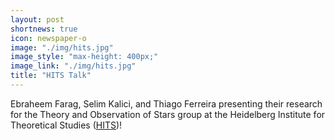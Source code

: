 ```yaml
---
layout: post
shortnews: true
icon: newspaper-o
image: "./img/hits.jpg"
image_style: "max-height: 400px;"
image_link: "./img/hits.jpg"
title: "HITS Talk"
---
```


Ebraheem Farag, Selim Kalici, and Thiago Ferreira presenting their research for the Theory and Observation of Stars group at the Heidelberg Institute for Theoretical Studies ([HITS](http://h-its.org/))! 
